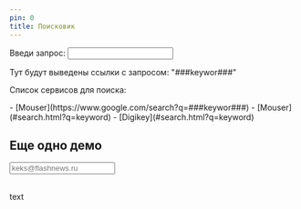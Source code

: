 ```yaml
---
pin: 0
title: Поисковик
---
```


<div markdown="0">
<form>
Введи запрос: <input id="text" type="text" onchange="updateLinks();">
</form>

<div id="results">
Тут будут выведены ссылки с запросом: "###keywor###"
</div>

Список сервисов для поиска:  
<div id="links" class="hidden" markdown="1">
- [Mouser](https://www.google.com/search?q=###keywor###)
- [Mouser](#search.html?q=keyword)
- [Digikey](#search.html?q=keyword)
</div>

<script>
  function updateLinks(){
  // скопировать ссылки из блока links в блок results
  
  // заменить в них ключевую фразу на содержимое поля ввода
  
  }
</script>

<h2>Еще одно демо</h2>
<form action="" method="get">
      <input type="email" class="subscription-email" placeholder="keks@flashnews.ru" id="subscription-email" onchange="updateLinks();">
    </form>
    <br>                                                                                                             
    <div class="output-text">text</div>
    <script>
    function updateLinks(){
      let message = document.querySelector('.output-text');
      let email = document.querySelector('.subscription-email');
      message.textContent = email.value;
    }
    </script>

</div>
